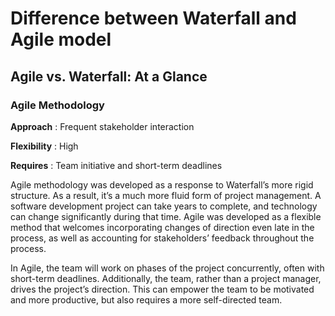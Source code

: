 # Difference between Waterfall and Agile model
## Agile vs. Waterfall: At a Glance
### Agile Methodology
**Approach** : Frequent stakeholder interaction

**Flexibility** : High

**Requires** : Team initiative and short-term deadlines

Agile methodology was developed as a response to Waterfall’s more rigid structure. As a result, it’s a much more fluid form of project management. A software development project can take years to complete, and technology can change significantly during that time. Agile was developed as a flexible method that welcomes incorporating changes of direction even late in the process, as well as accounting for stakeholders’ feedback throughout the process.

In Agile, the team will work on phases of the project concurrently, often with short-term deadlines. Additionally, the team, rather than a project manager, drives the project’s direction. This can empower the team to be motivated and more productive, but also requires a more self-directed team.
